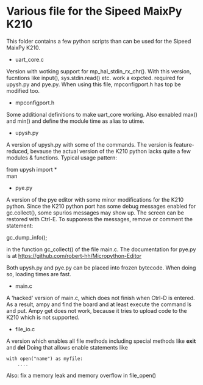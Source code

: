 # Various file for the Sipeed MaixPy K210

This folder contains a few python scripts than can be used for the Sipeed MaixPy K210.

- uart_core.c

Version with wotking support for mp_hal_stdin_rx_chr(). With this version, fucntions like
input(), sys.stdin.read() etc. work a expcted. required for upysh.py and pye.py. When using this file, mpconfigport.h has top be modified too.

- mpconfigport.h

Some additional definitions to make uart_core working. Also exnabled max() and min() and define the module time as alias to utime.

- upysh.py

A version of upysh.py with some of the commands. The version is feature-reduced, bevause
the actual version of the K210 python lacks quite a few modules & functions. Typical usage pattern:  

from upysh import *  
man

- pye.py

A version of the pye editor with some minor modifications for the K210 python. Since the
K210 python port has some debug messages enabled for gc.collect(), some spurios messages may show up. The screen can be restored with Ctrl-E. To supporess the messages, remove
or comment the statement: 

gc_dump_info();  

in the function gc_collect() of the file main.c. The documentation for pye.py is at https://github.com/robert-hh/Micropython-Editor

Both upysh.py and pye.py can  be placed into frozen bytecode. When doing so, loading
times are fast.

- main.c

A 'hacked' version of main.c, which does not finish when Ctrl-D is entered. As a result, 
ampy and find the board and at least execute the command ls and put. Ampy get does not work,
because it tries to upload code to the K210 which is not supported.

- file_io.c

 A version which enables all file methods including special methods like __exit__ and __del__ Doing that allows enable statements like  
 ```
 with open("name") as myfile:  
     ....
```
Also: fix a memory leak and memory overflow in file_open()